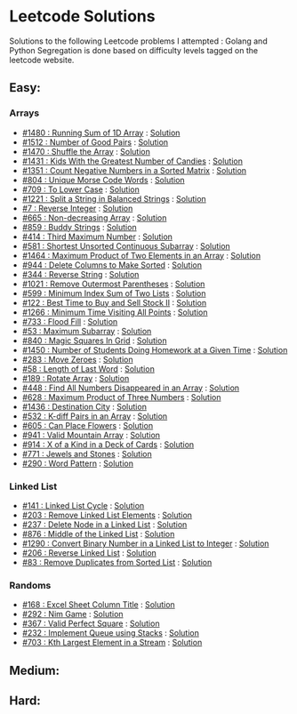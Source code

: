 # Leetcode Solutions

Solutions to the following Leetcode problems I attempted : Golang and Python
Segregation is done based on difficulty levels tagged on the leetcode website.

## Easy:

### Arrays
* [#1480 : Running Sum of 1D Array](https://leetcode.com/problems/running-sum-of-1d-array) : [Solution](/easy/array/running_sum_1d)
* [#1512 : Number of Good Pairs](https://leetcode.com/problems/number-of-good-pairs/) : [Solution](/easy/array/good_pairs)
* [#1470 : Shuffle the Array](https://leetcode.com/problems/shuffle-the-array/) : [Solution](/easy/array/shuffle_array)
* [#1431 : Kids With the Greatest Number of Candies](https://leetcode.com/problems/kids-with-the-greatest-number-of-candies/) : [Solution](/easy/array/kids_with_candies)
* [#1351 : Count Negative Numbers in a Sorted Matrix](https://leetcode.com/problems/count-negative-numbers-in-a-sorted-matrix/) : [Solution](/easy/array/count_negative_numbers)
* [#804 : Unique Morse Code Words](https://leetcode.com/problems/unique-morse-code-words/) : [Solution](/easy/array/morse_code_words)
* [#709 : To Lower Case](https://leetcode.com/problems/to-lower-case/) : [Solution](/easy/array/to_lower_case)
* [#1221 : Split a String in Balanced Strings](https://leetcode.com/problems/split-a-string-in-balanced-strings/) : [Solution](/easy/array/balance_string)
* [#7 : Reverse Integer](https://leetcode.com/problems/reverse-integer/) : [Solution](/easy/array/reverse_integer)
* [#665 : Non-decreasing Array](https://leetcode.com/problems/non-decreasing-array/) : [Solution](/easy/array/non_decreasing_array)
* [#859 : Buddy Strings](https://leetcode.com/problems/buddy-strings/) : [Solution](/easy/array/buddy_strings)
* [#414 : Third Maximum Number](https://leetcode.com/problems/third-maximum-number/) : [Solution](/easy/array/third_max)
* [#581 : Shortest Unsorted Continuous Subarray](https://leetcode.com/problems/shortest-unsorted-continuous-subarray/) : [Solution](/easy/array/unsorted_subarray)
* [#1464 : Maximum Product of Two Elements in an Array](https://leetcode.com/problems/maximum-product-of-two-elements-in-an-array/) : [Solution](/easy/array/max_product)
* [#944 : Delete Columns to Make Sorted](https://leetcode.com/problems/delete-columns-to-make-sorted/) : [Solution](/easy/array/delete_columns)
* [#344 : Reverse String](https://leetcode.com/problems/reverse-string/) : [Solution](/easy/array/reverse_string)
* [#1021 : Remove Outermost Parentheses](https://leetcode.com/problems/remove-outermost-parentheses/) : [Solution](/easy/array/remove_parantheses)
* [#599 : Minimum Index Sum of Two Lists](https://leetcode.com/problems/minimum-index-sum-of-two-lists/) : [Solution](/easy/array/min_index_sum)
* [#122 : Best Time to Buy and Sell Stock II](https://leetcode.com/problems/best-time-to-buy-and-sell-stock-ii/) : [Solution](/easy/array/stock_2)
* [#1266 : Minimum Time Visiting All Points](https://leetcode.com/problems/minimum-time-visiting-all-points/) : [Solution](/easy/array/visit_points)
* [#733 : Flood Fill](https://leetcode.com/problems/flood-fill/) : [Solution](/easy/array/flood_fill)
* [#53 : Maximum Subarray](https://leetcode.com/problems/maximum-subarray/) : [Solution](/easy/array/max_sum_subarray)
* [#840 : Magic Squares In Grid](https://leetcode.com/problems/magic-squares-in-grid/) : [Solution](/easy/array/magic_squares)
* [#1450 : Number of Students Doing Homework at a Given Time](https://leetcode.com/problems/number-of-students-doing-homework-at-a-given-time/) : [Solution](/easy/array/students_hw)
* [#283 : Move Zeroes](https://leetcode.com/problems/move-zeroes/) : [Solution](/easy/array/move_zeroes)
* [#58 : Length of Last Word](https://leetcode.com/problems/length-of-last-word/) : [Solution](/easy/array/last_word_len)
* [#189 : Rotate Array](https://leetcode.com/problems/rotate-array/) : [Solution](/easy/array/rotate_array)
* [#448 : Find All Numbers Disappeared in an Array](https://leetcode.com/problems/find-all-numbers-disappeared-in-an-array/) : [Solution](/easy/array/disappeared_numbers)
* [#628 : Maximum Product of Three Numbers](https://leetcode.com/problems/maximum-product-of-three-numbers/) : [Solution](/easy/array/max_product_of_3_numbers)
* [#1436 : Destination City](https://leetcode.com/problems/destination-city/) : [Solution](/easy/array/destination_city)
* [#532 : K-diff Pairs in an Array](https://leetcode.com/problems/k-diff-pairs-in-an-array/) : [Solution](/easy/array/k_diff_pairs)
* [#605 : Can Place Flowers](https://leetcode.com/problems/can-place-flowers/) : [Solution](/easy/array/place_flowers)
* [#941 : Valid Mountain Array](https://leetcode.com/problems/valid-mountain-array/) : [Solution](/easy/array/mountain_array)
* [#914 : X of a Kind in a Deck of Cards](https://leetcode.com/problems/x-of-a-kind-in-a-deck-of-cards/) : [Solution](/easy/array/x_card_partition)
* [#771 : Jewels and Stones](https://leetcode.com/problems/jewels-and-stones/) : [Solution](/easy/array/jewels)
* [#290 : Word Pattern](https://leetcode.com/problems/word-pattern/) : [Solution](/easy/array/word_pattern)

### Linked List
* [#141 : Linked List Cycle](https://leetcode.com/problems/linked-list-cycle/) : [Solution](/easy/linked_list/linked_list_cycle)
* [#203 : Remove Linked List Elements](https://leetcode.com/problems/remove-linked-list-elements/) : [Solution](/easy/linked_list/remove_linked_list_elements)
* [#237 : Delete Node in a Linked List](https://leetcode.com/problems/delete-node-in-a-linked-list/) : [Solution](/easy/linked_list/delete_node_linked_list)
* [#876 : Middle of the Linked List](https://leetcode.com/problems/middle-of-the-linked-list/) : [Solution](/easy/linked_list/middle_node_linked_list)
* [#1290 : Convert Binary Number in a Linked List to Integer](https://leetcode.com/problems/convert-binary-number-in-a-linked-list-to-integer/) : [Solution](/easy/linked_list/binary_number_to_integer_linked_list)
* [#206 : Reverse Linked List](https://leetcode.com/problems/reverse-linked-list/) : [Solution](/easy/linked_list/reverse_linked_list)
* [#83 : Remove Duplicates from Sorted List](https://leetcode.com/problems/remove-duplicates-from-sorted-list/) : [Solution](/easy/linked_list/remove_duplicates)

### Randoms
* [#168 : Excel Sheet Column Title](https://leetcode.com/problems/excel-sheet-column-title/) : [Solution](/easy/excel_sheet_column)
* [#292 : Nim Game](https://leetcode.com/problems/nim-game/) : [Solution](/easy/nim_game)
* [#367 : Valid Perfect Square](https://leetcode.com/problems/valid-perfect-square/) : [Solution](/easy/perfect_square)
* [#232 : Implement Queue using Stacks](https://leetcode.com/problems/implement-queue-using-stacks/) : [Solution](/easy/queue_using_stack)
* [#703 : Kth Largest Element in a Stream](https://leetcode.com/problems/kth-largest-element-in-a-stream/) : [Solution](/easy/kth_largest_stream)

## Medium:

## Hard:
